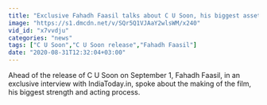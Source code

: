 ```yaml
---
title: "Exclusive Fahadh Faasil talks about C U Soon, his biggest asset and the process of choosing films"
image: "https://s1.dmcdn.net/v/SQr5Q1VJAaY2wlsWM/x240"
vid_id: "x7vvdju"
categories: "news"
tags: ["C U Soon","C U Soon release","Fahadh Faasil"]
date: "2020-08-31T12:32:04+03:00"
---
```

Ahead of the release of C U Soon on September 1, Fahadh Faasil, in an exclusive interview with IndiaToday.in, spoke about the making of the film, his biggest strength and acting process.
